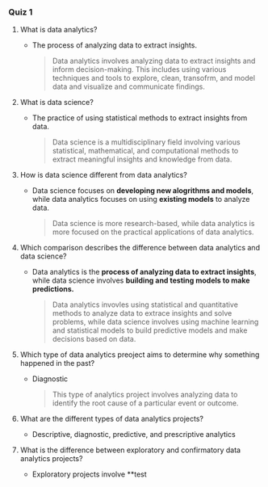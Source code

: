### Quiz 1 

1. What is data analytics?
   - The process of analyzing data to extract insights.
     > Data analytics involves analyzing data to extract insights and inform decision-making. This includes using various techniques and tools to explore, clean, transofrm, and model data and visualize and communicate findings.

2. What is data science?
   - The practice of using statistical methods to extract insights from data.
     > Data science is a multidisciplinary field involving various statistical, mathematical, and computational methods to extract meaningful insights and knowledge from data.

3. How is data science different from data analytics?
   - Data science focuses on **developing new alogrithms and models**, while data analytics focuses on using **existing models** to analyze data.
     > Data science is more research-based, while data analytics is more focused on the practical applications of data analytics.

4. Which comparison describes the difference between data analytics and data science?
   - Data analytics is the **process of analyzing data to extract insights**, while data science involves **building and testing models to make predictions.**
     >Data analytics invovles using statistical and quantitative methods to analyze data to extrace insights and solve problems, while data science involves using machine learning and statistical models to build predictive models and make decisions based on data.

5. Which type of data analytics preoject aims to determine why something happened in the past?
   - Diagnostic
     > This type of analytics project involves analyzing data to identify the root cause of a particular event or outcome.

6. What are the different types of data analytics projects?
   - Descriptive, diagnostic, predictive, and prescriptive analytics

7. What is the difference between exploratory and confirmatory data analytics projects?
   - Exploratory projects involve **test
